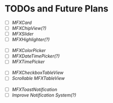 # TODOs and Future Plans

- [ ] *MFXCard*
- [ ] *MFXChipView(?)*
- [ ] *MFXSlider*
- [ ] *MFXHighlighter(?)*
  <br></br>
- [ ] *MFXColorPicker*
- [ ] *MFXDateTimePicker(?)*
- [ ] *MFXTimePicker*
  <br></br>
- [ ] *MFXCheckboxTableView*
- [ ] *Scrollable MFXTableView*
  <br></br>
- [ ] *MFXToastNotification*
- [ ] *Improve Notification System(?)*